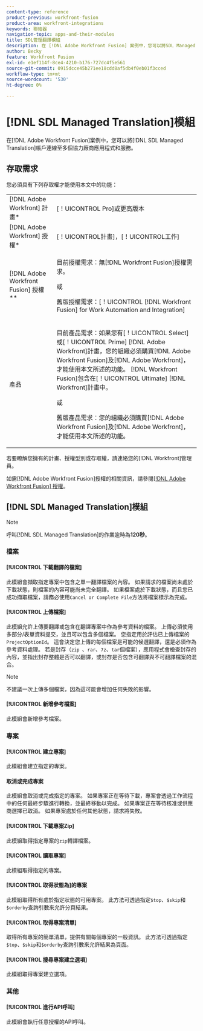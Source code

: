 ```yaml
---
content-type: reference
product-previous: workfront-fusion
product-area: workfront-integrations
keywords: 聯結器
navigation-topic: apps-and-their-modules
title: SDL管理翻譯模組
description: 在 [!DNL Adobe Workfront Fusion] 案例中，您可以將SDL Managed Translation帳戶連線至多個協力廠商應用程式和服務。
author: Becky
feature: Workfront Fusion
exl-id: e1ef114f-8ce4-4210-b176-727dc4f5e561
source-git-commit: 0915dcce45b271ee18cdd8af5db4f0eb01f3cced
workflow-type: tm+mt
source-wordcount: '530'
ht-degree: 0%

---
```


# [!DNL SDL Managed Translation]模組

在[!DNL Adobe Workfront Fusion]案例中，您可以將[!DNL SDL Managed Translation]帳戶連線至多個協力廠商應用程式和服務。

## 存取需求

您必須具有下列存取權才能使用本文中的功能：

<table style="table-layout:auto"> 
 <col> 
 <col> 
 <tbody> 
  <tr> 
   <td role="rowheader">[!DNL Adobe Workfront] 計畫*</td>
  <td> <p>[！UICONTROL Pro]或更高版本</p> </td>
  </tr> 
  <tr data-mc-conditions=""> 
   <td role="rowheader">[!DNL Adobe Workfront] 授權*</td>
   <td> <p>[！UICONTROL計畫]，[！UICONTROL工作]</p> </td> 
  </tr> 
  <tr> 
   <td role="rowheader">[!DNL Adobe Workfront Fusion] 授權**</td> 
   <td>
   <p>目前授權需求：無[!DNL Workfront Fusion]授權需求。</p>
   <p>或</p>
   <p>舊版授權需求：[！UICONTROL [!DNL Workfront Fusion] for Work Automation and Integration] </p>
   </td> 
  </tr> 
  <tr> 
   <td role="rowheader">產品</td> 
   <td>
   <p>目前產品需求：如果您有[！UICONTROL Select]或[！UICONTROL Prime] [!DNL Adobe Workfront]計畫，您的組織必須購買[!DNL Adobe Workfront Fusion]及[!DNL Adobe Workfront]，才能使用本文所述的功能。 [!DNL Workfront Fusion]包含在[！UICONTROL Ultimate] [!DNL Workfront]計畫中。</p>
   <p>或</p>
   <p>舊版產品需求：您的組織必須購買[!DNL Adobe Workfront Fusion]及[!DNL Adobe Workfront]，才能使用本文所述的功能。</p>
   </td> 
  </tr> 
 </tbody> 
</table>

若要瞭解您擁有的計畫、授權型別或存取權，請連絡您的[!DNL Workfront]管理員。

如需[!DNL Adobe Workfront Fusion]授權的相關資訊，請參閱[[!DNL Adobe Workfront Fusion] 授權](../../workfront-fusion/get-started/license-automation-vs-integration.md)。

## [!DNL SDL Managed Translation]模組

>[!NOTE]
>
>呼叫[!DNL SDL Managed Translation]的作業逾時為&#x200B;**120秒**。

### 檔案

#### [!UICONTROL 下載翻譯的檔案]

此模組會擷取指定專案中包含之單一翻譯檔案的內容。 如果請求的檔案尚未處於下載狀態，則檔案的內容可能尚未完全翻譯。 如果檔案處於下載狀態，而且您已成功擷取檔案，請務必使用`Cancel or Complete File`方法將檔案標示為完成。

#### [!UICONTROL 上傳檔案]

此模組允許上傳要翻譯或包含在翻譯專案中作為參考資料的檔案。 上傳必須使用多部分/表單資料提交，並且可以包含多個檔案。 您指定用於評估已上傳檔案的`ProjectOptionId`。 這會決定您上傳的每個檔案是可能的候選翻譯，還是必須作為參考資料處理。 若是封存（`zip `、`rar`、`7z`、`tar`個檔案），應用程式會檢查封存的內容，並指出封存整體是否可以翻譯，或封存是否包含可翻譯與不可翻譯檔案的混合。

>[!NOTE]
>
>不建議一次上傳多個檔案，因為這可能會增加任何失敗的影響。

#### [!UICONTROL 新增參考檔案]

此模組會新增參考檔案。

### 專案

#### [!UICONTROL 建立專案]

此模組會建立指定的專案。

#### 取消或完成專案

此模組會取消或完成指定的專案。 如果專案正在等待下載，專案會透過工作流程中的任何最終步驟進行轉換，並最終移動以完成。 如果專案正在等待核准或供應商選擇已取消。 如果專案處於任何其他狀態，請求將失敗。

#### [!UICONTROL 下載專案Zip]

此模組取得指定專案的`zip`轉譯檔案。

#### [!UICONTROL 讀取專案]

此模組取得指定的專案。

#### [!UICONTROL 取得狀態為]的專案

此模組取得所有處於指定狀態的可用專案。 此方法可透過指定`$top`、`$skip`和`$orderby`查詢引數來允許分頁結果。

#### [!UICONTROL 取得專案清單]

取得所有專案的簡單清單，提供有關每個專案的一般資訊。 此方法可透過指定`$top`、`$skip`和`$orderby`查詢引數來允許結果為頁面。

#### [!UICONTROL 搜尋專案建立選項]

此模組取得專案建立選項。

### 其他

#### [!UICONTROL 進行API呼叫]

此模組會執行任意授權的API呼叫。
